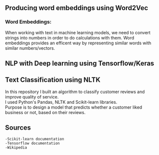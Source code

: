
  
## Producing word embeddings using Word2Vec  
  ### Word Embeddings:  
  When working with text in machine learning models, we need to convert strings into numbers in order to do   calculations with them. Word embeddings provides an efficent way by representing similar words with similar numbers/vectors.  
    
## NLP with Deep learning using Tensorflow/Keras  
  
## Text Classification using NLTK  
In this repository I built an algorithm to classify customer reviews and improve quality of service.   
I used Python's Pandas, NLTK and Scikit-learn libraries.  
Purpose is to design a model that predicts whether a customer liked business or not, based on their reviews.  
  
## Sources  
    -Scikit-learn documentation  
    -Tensorflow documentation  
    -Wikipedia  
    
